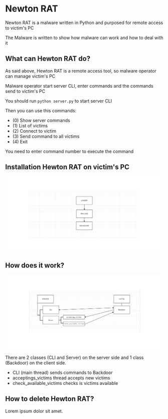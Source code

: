 # Newton RAT
Newton RAT is a malware written in Python and purposed for remote access to victim's PC

The Malware is written to show how malware can work and how to deal with it

## What can Hewton RAT do?
As said above, Hewton RAT is a remote access tool, so malware operator can manage victim's PC

Malware operator start server CLI, enter commands and the commands send to victim's PC

You should run `python server.py` to start server CLI

Then you can use this commands:
- (0) Show server commands
- (1) List of victims
- (2) Connect to victim
- (3) Send command to all victims
- (4) Exit

You need to enter command number to execute the command
## Installation Hewton RAT on victim's PC
![Installation on victim's PC](readme/installation_on_victims_pc.png)

## How does it work?
![Scheme of the malware work](readme/how_it_works.png)

There are 2 classes (CLI and Server) on the server side and 1 class (Backdoor) on the client side.

- CLI (main thread) sends commands to Backdoor
- acceptings_victims thread accepts new victims
- check_available_victims checks is victims available


## How to delete Hewton RAT?
Lorem ipsum dolor sit amet.
